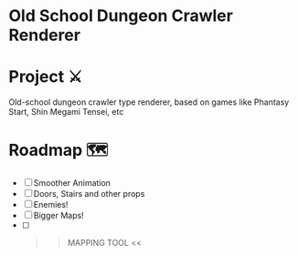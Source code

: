 # Old School Dungeon Crawler Renderer

# Project ⚔️

Old-school dungeon crawler type renderer, based on games like Phantasy Start, Shin Megami Tensei, etc

# Roadmap 🗺️

- [ ] Smoother Animation
- [ ] Doors, Stairs and other props
- [ ] Enemies!
- [ ] Bigger Maps!
- [ ] > > MAPPING TOOL <<
